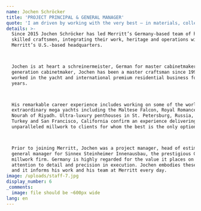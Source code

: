 ```yaml
---
name: Jochen Schröcker
title: 'PROJECT PRINCIPAL & GENERAL MANAGER'
quote: 'I am driven by working with the very best – in materials, colleagues and clients.'
details: >-
  Since 2015 Jochen Schröcker has led Merritt’s Germany-based team of highly
  skilled craftsmen, integrating their work, heritage and operations with
  Merritt’s U.S.-based headquarters.



  Jochen is at heart a schreinermeister, German for master cabinetmaker. A third
  generation cabinetmaker, Jochen has been a master craftsman since 1994 and has
  worked in the yacht and international premium residential business for 18
  years.



  His remarkable career experience includes working on some of the world’s most
  extraordinary mega yachts including the Maltese Falcon, Royal Romance and
  Nourah of Riyadh. Ultra-luxury penthouses in St. Petersburg, Russia, Istanbul,
  Turkey and San Francisco, California confirm an experience delivering
  unparalleled millwork to clients for whom the best is the only option.



  Prior to joining Merritt, Jochen was a project manager, head of estimating and
  general manager for Sinnex Steinheimer Innenausbau, the prestigious German
  millwork firm. Germany is highly regarded for the value it places on craft,
  attention to detail and precision in execution. Jochen embodies these values
  and it informs his work and his team at Merritt every day.
image: /uploads/staff-7.jpg
display_number: 6
_comments:
  image: file should be ~600px wide
lang: en
---
```


